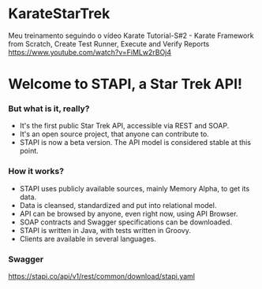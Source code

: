 # KarateStarTrek
Meu treinamento seguindo o vídeo Karate Tutorial-S#2 - Karate Framework from Scratch, Create Test Runner, Execute and Verify Reports https://www.youtube.com/watch?v=FiMLw2rBOj4

# Welcome to STAPI, a Star Trek API!
### But what is it, really?
- It's the first public Star Trek API, accessible via REST and SOAP.
- It's an open source project, that anyone can contribute to.
- STAPI is now a beta version. The API model is considered stable at this point.

### How it works?
- STAPI uses publicly available sources, mainly Memory Alpha, to get its data.
- Data is cleansed, standardized and put into relational model.
- API can be browsed by anyone, even right now, using API Browser.
- SOAP contracts and Swagger specifications can be downloaded.
- STAPI is written in Java, with tests written in Groovy.
- Clients are available in several languages.

### Swagger
https://stapi.co/api/v1/rest/common/download/stapi.yaml


